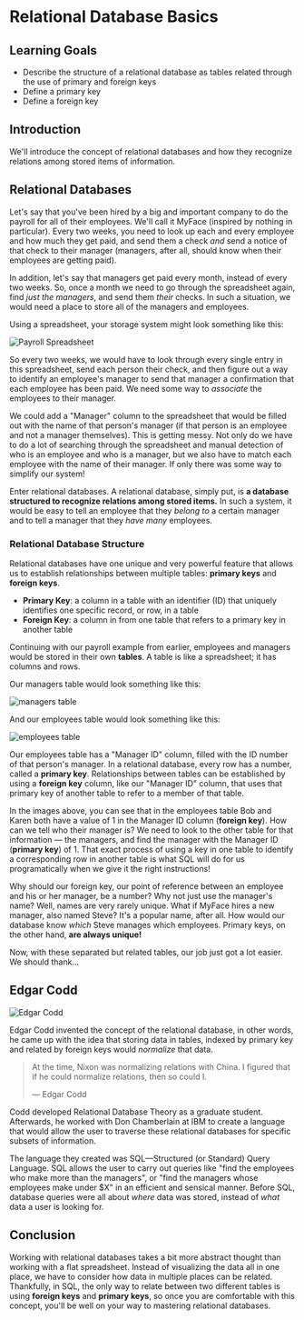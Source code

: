 # Relational Database Basics

## Learning Goals

- Describe the structure of a relational database as tables related through the
  use of primary and foreign keys
- Define a primary key
- Define a foreign key

## Introduction

We'll introduce the concept of relational databases and how they recognize
relations among stored items of information.

## Relational Databases

Let's say that you've been hired by a big and important company to do the
payroll for all of their employees. We'll call it MyFace (inspired by nothing in
particular). Every two weeks, you need to look up each and every employee and
how much they get paid, and send them a check _and_ send a notice of that check
to their manager (managers, after all, should know when their employees are
getting paid).

In addition, let's say that managers get paid every month, instead of every two
weeks. So, once a month we need to go through the spreadsheet again, find _just
the managers_, and send them _their_ checks. In such a situation, we would need
a place to store all of the managers and employees.

Using a spreadsheet, your storage system might look something like this:

![Payroll Spreadsheet](http://readme-pics.s3.amazonaws.com/Screen%20Shot%202015-09-03%20at%205.12.12%20PM.png)

So every two weeks, we would have to look through every single entry in this
spreadsheet, send each person their check, and then figure out a way to identify
an employee's manager to send that manager a confirmation that each employee has
been paid. We need some way to _associate_ the employees to their manager.

We could add a "Manager" column to the spreadsheet that would be filled out with
the name of that person's manager (if that person is an employee and not a
manager themselves). This is getting messy. Not only do we have to do a lot of
searching through the spreadsheet and manual detection of who is an employee and
who is a manager, but we also have to match each employee with the name of their
manager. If only there was some way to simplify our system!

Enter relational databases. A relational database, simply put, is **a database
structured to recognize relations among stored items.** In such a system, it
would be easy to tell an employee that they _belong to_ a certain manager and to
tell a manager that they _have many_ employees.

### Relational Database Structure

Relational databases have one unique and very powerful feature that allows us to
establish relationships between multiple tables: **primary keys** and **foreign
keys**.

- **Primary Key**: a column in a table with an identifier (ID) that uniquely
  identifies one specific record, or row, in a table
- **Foreign Key**: a column in from one table that refers to a primary key in
  another table

Continuing with our payroll example from earlier, employees and managers would
be stored in their own **tables**. A table is like a spreadsheet; it has columns
and rows.

Our managers table would look something like this:

![managers table](https://cloud.githubusercontent.com/assets/18357112/17033515/7617ab2a-4f4c-11e6-8545-f179bdeeb500.JPG)

And our employees table would look something like this:

![employees table](https://cloud.githubusercontent.com/assets/18357112/17033522/7d7ac122-4f4c-11e6-9116-2cfebe111f27.JPG)

Our employees table has a "Manager ID" column, filled with the ID number of that
person's manager. In a relational database, every row has a number, called a
**primary key**. Relationships between tables can be established by using a
**foreign key** column, like our "Manager ID" column, that uses that primary key
of another table to refer to a member of that table.

In the images above, you can see that in the employees table Bob and Karen both
have a value of 1 in the Manager ID column (**foreign key**). How can we tell
who their manager is? We need to look to the other table for that information —
the managers, and find the manager with the Manager ID (**primary key**) of 1.
That exact process of using a key in one table to identify a corresponding row
in another table is what SQL will do for us programatically when we give it the
right instructions!

Why should our foreign key, our point of reference between an employee and his
or her manager, be a number? Why not just use the manager's name? Well, names
are very rarely unique. What if MyFace hires a new manager, also named Steve?
It's a popular name, after all. How would our database know _which_ Steve
manages which employees. Primary keys, on the other hand, **are always unique!**

Now, with these separated but related tables, our job just got a lot easier. We
should thank...

## Edgar Codd

![Edgar Codd](http://readme-pics.s3.amazonaws.com/Edgar_F_Codd.jpg)

Edgar Codd invented the concept of the relational database, in other words, he
came up with the idea that storing data in tables, indexed by primary key and
related by foreign keys would _normalize_ that data.

> At the time, Nixon was normalizing relations with China. I figured that if he
> could normalize relations, then so could I.
>
> — Edgar Codd

Codd developed Relational Database Theory as a graduate student. Afterwards, he
worked with Don Chamberlain at IBM to create a language that would allow the
user to traverse these relational databases for specific subsets of information.

The language they created was SQL––Structured (or Standard) Query Language. SQL
allows the user to carry out queries like "find the employees who make more than
the managers", or "find the managers whose employees make under $X" in an
efficient and sensical manner. Before SQL, database queries were all about
_where_ data was stored, instead of _what_ data a user is looking for.

## Conclusion

Working with relational databases takes a bit more abstract thought than working
with a flat spreadsheet. Instead of visualizing the data all in one place, we
have to consider how data in multiple places can be related. Thankfully, in SQL,
the only way to relate between two different tables is using **foreign keys**
and **primary keys**, so once you are comfortable with this concept, you'll be
well on your way to mastering relational databases.
